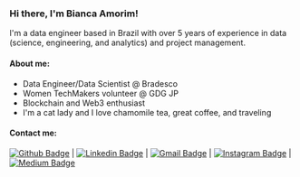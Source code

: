 ### Hi there, I'm Bianca Amorim!

I'm a data engineer based in Brazil with over 5 years of experience in data (science, engineering, and analytics) and project management.

#### About me:

- Data Engineer/Data Scientist @ Bradesco
- Women TechMakers volunteer @ GDG JP
- Blockchain and Web3 enthusiast
- I'm a cat lady and I love chamomile tea, great coffee, and traveling
  
#### Contact me:

[![Github Badge](https://img.shields.io/badge/-Github-000?style=flat-square&logo=Github&logoColor=white&link=https://github.com/biancaamorimelo)](https://github.com/biancaamorimelo) | 
[![Linkedin Badge](https://img.shields.io/badge/-LinkedIn-blue?style=flat-square&logo=Linkedin&logoColor=white&link=https://www.linkedin.com/in/biancaamorimelo/)](https://www.linkedin.com/in/biancaamorimelo/) | 
[![Gmail Badge](https://img.shields.io/badge/-Gmail-c14438?style=flat-square&logo=Gmail&logoColor=white&link=mailto:biancaamoriim@gmail.com)](mailto:biancaamoriim@gmail.com) | 
[![Instagram Badge](https://img.shields.io/badge/-Instagram-C13584?style=flat-square&labelColor=C13584&logo=instagram&logoColor=white&link=https://www.instagram.com/biancaamorimelo/)](https://www.instagram.com/biancaamorimelo/) |
[![Medium Badge](https://img.shields.io/badge/-Medium-black?style=flat-square&logo=Medium&logoColor=white&link=https://medium.com/@biancaamorimelo)](https://medium.com/@biancaamorimelo)

